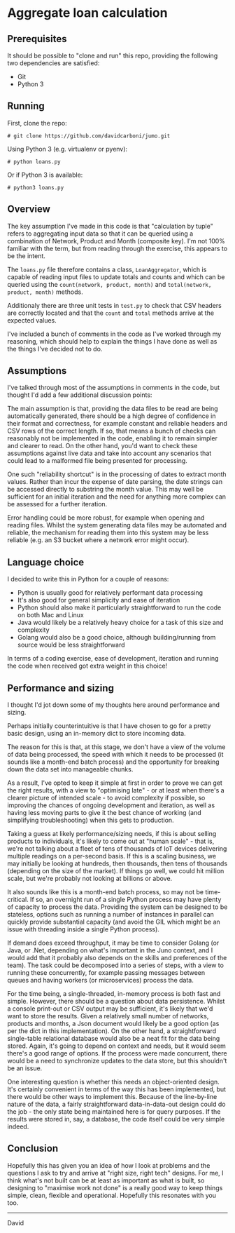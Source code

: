 # Aggregate loan calculation


## Prerequisites

It should be possible to "clone and run" this repo, providing the following two dependencies are satisfied:

  * Git
  * Python 3


## Running

First, clone the repo:

    # git clone https://github.com/davidcarboni/jumo.git

Using Python 3 (e.g. virtualenv or pyenv):
    
    # python loans.py
    
Or if Python 3 is available:

    # python3 loans.py


## Overview

The key assumption I've made in this code is that "calculation by tuple" refers to aggregating input data so that it can be queried using a combination of Network, Product and Month (composite key). I'm not 100% familiar with the term, but from reading through the exercise, this appears to be the intent.

The `loans.py` file therefore contains a class, `LoanAggregator`, which is capable of reading input files to update totals and counts and which can be queried using the `count(network, product, month)` and `total(network, product, month)` methods.

Additionaly there are three unit tests in `test.py` to check that CSV headers are correctly located and that the `count` and `total` methods arrive at the expected values.

I've included a bunch of comments in the code as I've worked through my reasoning, which should help to explain the things I have done as well as the things I've decided not to do.


## Assumptions

I've talked through most of the assumptions in comments in the code, but thought I'd add a few additional discussion points:

The main assumption is that, providing the data files to be read are being automatically generated, there should be a high degree of confidence in their format and correctness, for example constant and reliable headers and CSV rows of the correct length. If so, that means a bunch of checks can reasonably not be implemented in the code, enabling it to remain simpler and clearer to read. On the other hand, you'd want to check these assumptions against live data and take into account any scenarios that could lead to a malformed file being presented for processing.

One such "reliability shortcut" is in the processing of dates to extract month values. Rather than incur the expense of date parsing, the date strings can be accessed directly to substring the month value. This may well be sufficient for an initial iteration and the need for anything more complex can be assessed for a further iteration.

Error handling could be more robust, for example when opening and reading files. Whilst the system generating data files may be automated and reliable, the mechanism for reading them into this system may be less reliable (e.g. an S3 bucket where a network error might occur).

## Language choice

I decided to write this in Python for a couple of reasons:

  * Python is usually good for relatively performant data processing
  * It's also good for general simplicity and ease of iteration
  * Python should also make it particularly straightforward to run the code on both Mac and Linux
  * Java would likely be a relatively heavy choice for a task of this size and complexity
  * Golang would also be a good choice, although building/running from source would be less straightforward

In terms of a coding exercise, ease of development, iteration and running the code when received got extra weight in this choice!

## Performance and sizing

I thought I'd jot down some of my thoughts here around performance and sizing.

Perhaps initially counterintuitive is that I have chosen to go for a pretty basic design, using an in-memory dict to store incoming data.

The reason for this is that, at this stage, we don't have a view of the volume of data being processed, the speed with which it needs to be processed (it sounds like a month-end batch process) and the opportunity for breaking down the data set into manageable chunks.

As a result, I've opted to keep it simple at first in order to prove we can get the right results, with a view to "optimising late" - or at least when there's a clearer picture of intended scale - to avoid complexity if possible, so improving the chances of ongoing development and iteration, as well as having less moving parts to give it the best chance of working (and simplifying troubleshooting) when this gets to production.

Taking a guess at likely performance/sizing needs, if this is about selling products to individuals, it's likely to come out at "human scale" - that is, we're not talking about a fleet of tens of thousands of IoT devices delivering multiple readings on a per-second basis. If this is a scaling business, we may initially be looking at hundreds, then thousands, then tens of thousands (depending on the size of the market). If things go well, we could hit million scale, but we're probably not looking at billions or above.

It also sounds like this is a month-end batch process, so may not be time-critical. If so, an overnight run of a single Python process may have plenty of capacity to process the data. Providing the system can be designed to be stateless, options such as running a number of instances in parallel can quickly provide substantial capacity (and avoid the GIL which might be an issue with threading inside a single Python process).

If demand does exceed throughput, it may be time to consider Golang (or Java, or .Net, depending on what's important in the Juno context, and I would add that it probably also depends on the skills and preferences of the team). The task could be decomposed into a series of steps, with a view to running these concurrently, for example passing messages between queues and having workers (or microservices) process the data.

For the time being, a single-threaded, in-memory process is both fast and simple. However, there should be a question about data persistence. Whilst a console print-out or CSV output may be sufficient, it's likely that we'd want to store the results. Given a relatively small number of networks, products and months, a Json document would likely be a good option (as per the dict in this implementation). On the other hand, a straightforward single-table relational database would also be a neat fit for the data being stored. Again, it's going to depend on context and needs, but it would seem there's a good range of options. If the process were made concurrent, there would be a need to synchronize updates to the data store, but this shouldn't be an issue.

One interesting question is whether this needs an object-oriented design. It's certainly convenient in terms of the way this has been implemented, but there would be other ways to implement this. Because of the line-by-line nature of the data, a fairly straightforward data-in-data-out design could do the job - the only state being maintained here is for query purposes. If the results were stored in, say, a database, the code itself could be very simple indeed.                      

## Conclusion

Hopefully this has given you an idea of how I look at problems and the questions I ask to try and arrive at "right size, right tech" designs. For me, I think what's not built can be at least as important as what is built, so designing to "maximise work not done" is a really good way to keep things simple, clean, flexible and operational. Hopefully this resonates with you too.

---

David

